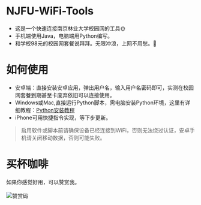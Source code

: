 # NJFU-WiFi-Tools
- 这是一个快速连接南京林业大学校园网的工具🌞
- 手机端使用Java，电脑端用Python编写。
- 和学校98元的校园网套餐说拜拜。无限冲浪，上网不用愁。🎉
# 如何使用
- 安卓端：直接安装安卓应用，弹出用户名，输入用户名密码即可，实测在校园网套餐到期甚至卡废弃依旧可以连接使用。
- Windows或Mac,直接运行Python脚本，需电脑安装Python环境，这里有详细教程：[Python安装教程](https://blog.csdn.net/weixin_46671572/article/details/125021461)
- iPhone可用快捷指令实现，等下步更新。
> 启用软件或脚本前请确保设备已经连接到WiFi，否则无法绕过认证，安卓手机请关闭移动数据，否则可能失败。
# 买杯咖啡
如果你感觉好用，可以赞赏我。</br>
</br>
![赞赏码](https://cdn.staticaly.com/gh/Sunhaha520/picx-images-hosting@master/038e2afa71547ec00b34b11de832314.6dtujh0jsjo0.webp)

